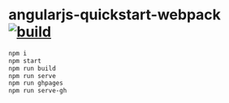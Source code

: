 # angularjs-quickstart-webpack [![build](https://travis-ci.org/daggerok/angularjs.svg?branch=quickstart-webpack)](https://travis-ci.org/daggerok/angularjs)

```bash
npm i
npm start
npm run build
npm run serve
npm run ghpages
npm run serve-gh
```
